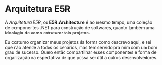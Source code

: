 Arquitetura E5R
===============

A *Arquitetura E5R*, ou **E5R.Architecture** é ao mesmo tempo, uma coleção de componentes .NET para construção de softwares, quanto também uma ideologia de como estruturar tais projetos.

Eu costumo organizar meus projetos da forma como descrevo aqui, e sei que não atende a todos os cenários, mas tem servido pra mim com um bom grau de sucesso.
Quero então compartilhar esses componentes e forma de organização na espectativa de que possa ser útil a outros desenvolvedores.

